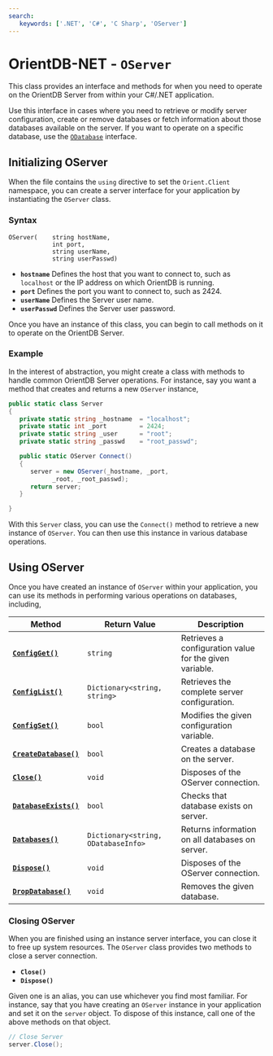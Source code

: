 ```yaml
---
search:
   keywords: ['.NET', 'C#', 'C Sharp', 'OServer']
---
```


# OrientDB-NET - `OServer`

This class provides an interface and methods for when you need to operate on the OrientDB Server from within your C#/.NET application.

Use this interface in cases where you need to retrieve or modify server configuration, create or remove databases or fetch information about those databases available on the server.  If you want to operate on a specific database, use the [`ODatabase`](NET-Database.md) interface.


## Initializing OServer

When the file contains the `using` directive to set the `Orient.Client` namespace, you can create a server interface for your application by instantiating the `OServer` class.

### Syntax

```
OServer(    string hostName, 
            int port, 
            string userName, 
            string userPasswd)
```

- **`hostname`** Defines the host that you want to connect to, such as `localhost` or the IP address on which OrientDB is running.
- **`port`** Defines the port you want to connect to, such as 2424.
- **`userName`** Defines the Server user name.
- **`userPasswd`** Defines the Server user password.

Once you have an instance of this class, you can begin to call methods on it to operate on the OrientDB Server.

### Example

In the interest of abstraction, you might create a class with methods to handle common OrientDB Server operations.  For instance, say you want a method that creates and returns a new `OServer` instance,


```csharp
public static class Server
{
   private static string _hostname  = "localhost";
   private static int _port         = 2424;
   private static string _user      = "root";
   private static string _passwd    = "root_passwd";

   public static OServer Connect()
   {
      server = new OServer(_hostname, _port, 
            _root, _root_passwd);
      return server;
   }

}
```

With this `Server` class, you can use the `Connect()` method to retrieve a new instance of `OServer`.  You can then use this instance in various database operations.


## Using OServer

Once you have created an instance of `OServer` within your application, you can use its methods in performing various operations on databases, including,

| Method | Return Value | Description |
|---|---|---|
| [**`ConfigGet()`**](NET-Server-ConfigGet.md) | `string` | Retrieves a configuration value for the given variable.|
| [**`ConfigList()`**](NET-Server-ConfigList.md) | `Dictionary<string, string>` | Retrieves the complete server configuration. |
| [**`ConfigSet()`**](NET-Server-ConfigSet.md) | `bool` | Modifies the given configuration variable. |
| [**`CreateDatabase()`**](NET-Server-CreateDatabase.md) | `bool` | Creates a database on the server. |
| [**`Close()`**](#closing-oserver) | `void` | Disposes of the OServer connection. |
| [**`DatabaseExists()`**](NET-Server-DatabaseExists.md) | `bool` | Checks that database exists on server. |
| [**`Databases()`**](NET-Server-Databases.md) | `Dictionary<string, ODatabaseInfo>` | Returns information on all databases on server.|
| [**`Dispose()`**](#closing-oserver) | `void` | Disposes of the OServer connection. |
| [**`DropDatabase()`**](NET-Server-DropDatabase.md) | `void` | Removes the given database. |


### Closing OServer

When you are finished using an instance server interface, you can close it to free up system resources.  The `OServer` class provides two methods to close a server connection.

- **`Close()`**
- **`Dispose()`**

Given one is an alias, you can use whichever you find most familiar.  For instance, say that you have creating an `OServer` instance in your application and set it on the `server` object.  To dispose of this instance, call one of the above methods on that object.

```csharp
// Close Server
server.Close();
```
